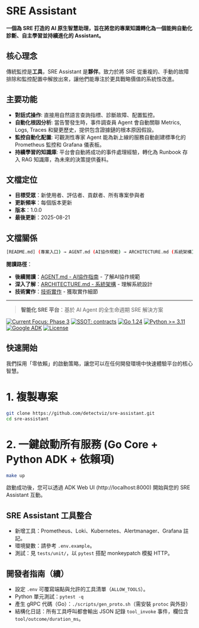 # SRE Assistant

**一個為 SRE 打造的 AI 原生智慧助理，旨在將您的專業知識轉化為一個能夠自動化診斷、自主學習並持續進化的 Assistant。**

## 核心理念

傳統監控是**工具**，SRE Assistant 是**夥伴**。致力於將 SRE 從重複的、手動的故障排除和監控配置中解放出來，讓他們能專注於更具戰略價值的系統性改進。

## 主要功能

* **對話式操作**: 直接用自然語言查詢指標、診斷故障、配置監控。  
* **自動化根因分析**: 當告警發生時，事件調查員 Agent 會自動關聯 Metrics, Logs, Traces 和變更歷史，提供包含證據鏈的根本原因假設。  
* **監控自動化配置**: 可觀測性專家 Agent 能為新上線的服務自動創建標準化的 Prometheus 監控和 Grafana 儀表板。  
* **持續學習的知識庫**: 平台會自動將成功的事件處理經驗，轉化為 Runbook 存入 RAG 知識庫，為未來的決策提供養料。

## 文檔定位

- **目標受眾**：新使用者、評估者、貢獻者、所有專案參與者
- **更新頻率**：每個版本更新
- **版本**：1.0.0
- **最後更新**：2025-08-21

## 文檔關係

```bash
[README.md] (專案入口) → AGENT.md (AI協作規範) → ARCHITECTURE.md (系統架構) → SPEC.md (技術規格) → TASKS.md (開發任務)
```

**閱讀路徑**：
- **後續閱讀**：[AGENT.md - AI協作指南](AGENT.md#ai協作原則) - 了解AI協作規範
- **深入了解**：[ARCHITECTURE.md - 系統架構](ARCHITECTURE.md#系統架構設計) - 理解系統設計
- **技術實作**：[技術實作](SPEC.md#技術棧現狀) - 獲取實作細節

---

> **智能化 SRE 平台**：基於 AI Agent 的全生命週期 SRE 解決方案

[![Current Focus: Phase 3](https://img.shields.io/badge/focus-Phase%203%20Postmortem-blue)](./ARCHITECTURE.md)
[![SSOT: contracts](https://img.shields.io/badge/SSOT-contracts-0A84FF)](./contracts)
[![Go 1.24](https://img.shields.io/badge/Go-1.24-00ADD8?logo=go)](#)
[![Python >= 3.11](https://img.shields.io/badge/Python-%3E%3D%203.11-3776AB?logo=python)](#)
[![Google ADK](https://img.shields.io/badge/Google%20ADK-v1.11.0%20aligned-4285F4?logo=google)](https://google.github.io/adk-docs/)
[![License](https://img.shields.io/badge/license-MIT-blue)](./LICENSE)

## 快速開始

我們採用「零依賴」的啟動策略，讓您可以在任何開發環境中快速體驗平台的核心智慧。

# 1. 複製專案

```bash
git clone https://github.com/detectviz/sre-assistant.git  
cd sre-assistant
```

# 2. 一鍵啟動所有服務 (Go Core + Python ADK + 依賴項)

```bash
make up
```

啟動成功後，您可以透過 ADK Web UI (http://localhost:8000) 開始與您的 SRE Assistant 互動。


## SRE Assistant 工具整合
- 新增工具：Prometheus、Loki、Kubernetes、Alertmanager、Grafana 註記。
- 環境變數：請參考 `.env.example`。
- 測試：見 `tests/unit/`，以 `pytest` 搭配 monkeypatch 模擬 HTTP。


## 開發者指南（續）
- 設定 `.env` 可覆寫端點與允許的工具清單（`ALLOW_TOOLS`）。
- Python 單元測試：`pytest -q`
- 產生 gRPC 代碼（Go）：`./scripts/gen_proto.sh`（需安裝 `protoc` 與外掛）
- 結構化日誌：所有工具呼叫都會輸出 JSON 記錄 `tool_invoke` 事件，欄位含 `tool/outcome/duration_ms`。
